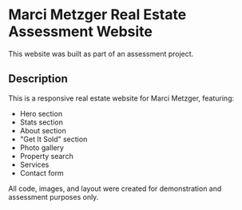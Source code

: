 # Marci Metzger Real Estate Assessment Website

This website was built as part of an assessment project.

## Description
This is a responsive real estate website for Marci Metzger, featuring:
- Hero section
- Stats section
- About section
- "Get It Sold" section
- Photo gallery
- Property search
- Services
- Contact form

All code, images, and layout were created for demonstration and assessment purposes only. 